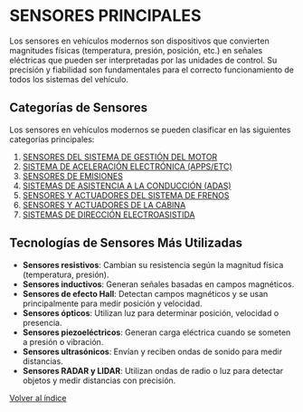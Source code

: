 # SENSORES PRINCIPALES

Los sensores en vehículos modernos son dispositivos que convierten magnitudes físicas (temperatura, presión, posición, etc.) en señales eléctricas que pueden ser interpretadas por las unidades de control. Su precisión y fiabilidad son fundamentales para el correcto funcionamiento de todos los sistemas del vehículo.

## Categorías de Sensores

Los sensores en vehículos modernos se pueden clasificar en las siguientes categorías principales:

1. [SENSORES DEL SISTEMA DE GESTIÓN DEL MOTOR](sensores-motor.md)
2. [SISTEMA DE ACELERACIÓN ELECTRÓNICA (APPS/ETC)](sistema-aceleracion-electronica.md)
3. [SENSORES DE EMISIONES](sensores-emisiones.md)
4. [SISTEMAS DE ASISTENCIA A LA CONDUCCIÓN (ADAS)](sistemas-adas.md)
5. [SENSORES Y ACTUADORES DEL SISTEMA DE FRENOS](sensores-frenos.md)
6. [SENSORES Y ACTUADORES DE LA CABINA](sensores-cabina.md)
7. [SISTEMAS DE DIRECCIÓN ELECTROASISTIDA](direccion-electroasistida.md)

## Tecnologías de Sensores Más Utilizadas

- **Sensores resistivos**: Cambian su resistencia según la magnitud física (temperatura, presión).
- **Sensores inductivos**: Generan señales basadas en campos magnéticos.
- **Sensores de efecto Hall**: Detectan campos magnéticos y se usan principalmente para medir posición y velocidad.
- **Sensores ópticos**: Utilizan luz para determinar posición, velocidad o presencia.
- **Sensores piezoeléctricos**: Generan carga eléctrica cuando se someten a presión o vibración.
- **Sensores ultrasónicos**: Envían y reciben ondas de sonido para medir distancias.
- **Sensores RADAR y LIDAR**: Utilizan ondas de radio o luz para detectar objetos y medir distancias con precisión.

[Volver al índice](../sensores-y-actuadores.md)